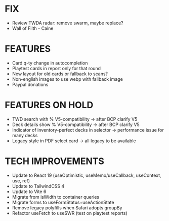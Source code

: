 # FIX
- Review TWDA radar: remove swarm, maybe replace?
- Wall of Filth - Caine

# FEATURES
- Card q-ty change in autocompletion
- Playtest cards in report only for that round
- New layout for old cards or fallback to scans?
- Non-english images to use webp with fallback image
- Paypal donations

# FEATURES ON HOLD
- TWD search with % V5-compatibility -> after BCP clarify V5
- Deck details show % V5-compatibility -> after BCP clarify V5
- Indicator of inventory-perfect decks in selector -> performance issue for many decks
- Legacy style in PDF select card -> all legacy to be available

# TECH IMPROVEMENTS
- Update to React 19 (useOptimistic, useMemo/useCallback, useContext, use, ref)
- Update to TailwindCSS 4
- Update to Vite 6
- Migrate from isWidth to container queries
- Migrate forms to useFormStatus+useActionState
- Remove legacy polyfills when Safari adopts groupBy
- Refactor useFetch to useSWR (test on playtest reports)
